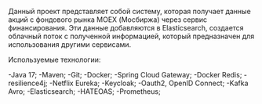 Данный проект представляет собой систему, которая получает данные акций с фондового рынка MOEX (Мосбиржа) через сервис финансирования. 
Эти данные добавляются в Elasticsearch, создается облачный поток с полученной информацией, который предназначен для использования другими сервисами.

Используемые технологии:

-Java 17;
-Maven;
-Git;
-Docker;
-Spring Cloud Gateway;
-Docker Redis;
-resilience4j;
-Netflix Eureka;
-Keycloak;
-Oauth2, OpenID Connect;
-Kafka Avro;
-Elasticsearch;
-HATEOAS;
-Prometheus;
